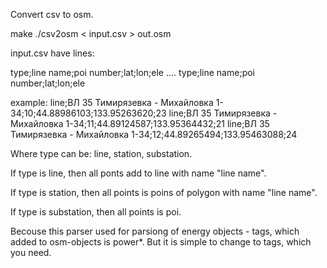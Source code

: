 Convert csv to osm.

make
./csv2osm < input.csv > out.osm

input.csv have lines:

type;line name;poi number;lat;lon;ele
....
type;line name;poi number;lat;lon;ele

example:
line;ВЛ 35 Тимирязевка - Михайловка 1-34;10;44.88986103;133.95263620;23
line;ВЛ 35 Тимирязевка - Михайловка 1-34;11;44.89124587;133.95364432;21
line;ВЛ 35 Тимирязевка - Михайловка 1-34;12;44.89265494;133.95463088;24


Where type can be: line, station, substation.

If type is line, then all ponts add to line with name "line name".

If type is station, then all points is poins of polygon with name "line name".

If type is substation, then all points is poi.

Becouse this parser used for parsiong of energy objects - tags, which added to osm-objects 
is power*. But it is simple to change to tags, which you need.
